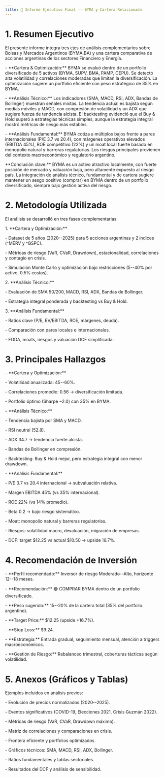 ```yaml
---
title: 📄 Informe Ejecutivo Final -- BYMA y Cartera Relacionada
---
```


# 1. Resumen Ejecutivo

El presente informe integra tres ejes de análisis complementarios sobre
Bolsas y Mercados Argentinos (BYMA.BA) y una cartera comparativa de
acciones argentinas de los sectores Financiero y Energía.

\- \*\*Cartera & Optimización:\*\* BYMA se evaluó dentro de un portfolio
diversificado de 5 activos (BYMA, SUPV, BMA, PAMP, CEPU). Se detectó
alta volatilidad y correlaciones moderadas que limitan la
diversificación. La optimización sugiere un portfolio eficiente con peso
estratégico de 35% en BYMA.

\- \*\*Análisis Técnico:\*\* Los indicadores (SMA, MACD, RSI, ADX,
Bandas de Bollinger) muestran señales mixtas. La tendencia actual es
bajista según medias móviles y MACD, con compresión de volatilidad y un
ADX que sugiere fuerza de tendencia alcista. El backtesting evidenció
que el Buy & Hold superó a estrategias técnicas simples, aunque la
estrategia integral mostró métricas de riesgo más estables.

\- \*\*Análisis Fundamental:\*\* BYMA cotiza a múltiplos bajos frente a
pares internacionales (P/E 3.7 vs 20.4), con márgenes operativos
elevados (EBITDA 45%), ROE competitivo (22%) y un moat local fuerte
basado en monopolio natural y barreras regulatorias. Los riesgos
principales provienen del contexto macroeconómico y regulatorio
argentino.

\*\*Conclusión clave:\*\* BYMA es un activo atractivo localmente, con
fuerte posición de mercado y valuación baja, pero altamente expuesto al
riesgo país. La integración de análisis técnico, fundamental y de
cartera sugiere mantener un sesgo positivo (comprar) en BYMA dentro de
un portfolio diversificado, siempre bajo gestión activa del riesgo.

# 2. Metodología Utilizada

El análisis se desarrolló en tres fases complementarias:

1\. \*\*Cartera y Optimización:\*\*

\- Dataset de 5 años (2020--2025) para 5 acciones argentinas y 2 índices
(\^MERV y \^GSPC).

\- Métricas de riesgo (VaR, CVaR, Drawdown), estacionalidad,
correlaciones y contagio en crisis.

\- Simulación Monte Carlo y optimización bajo restricciones (5--40% por
activo, 0.5% costos).

2\. \*\*Análisis Técnico:\*\*

\- Evaluación de SMA 50/200, MACD, RSI, ADX, Bandas de Bollinger.

\- Estrategia integral ponderada y backtesting vs Buy & Hold.

3\. \*\*Análisis Fundamental:\*\*

\- Ratios clave (P/E, EV/EBITDA, ROE, márgenes, deuda).

\- Comparación con pares locales e internacionales.

\- FODA, moats, riesgos y valuación DCF simplificada.

# 3. Principales Hallazgos

\- \*\*Cartera y Optimización:\*\*

\- Volatilidad anualizada: 45--60%.

\- Correlaciones promedio: 0.56 → diversificación limitada.

\- Portfolio óptimo (Sharpe \~2.0) con 35% en BYMA.

\- \*\*Análisis Técnico:\*\*

\- Tendencia bajista por SMA y MACD.

\- RSI neutral (52.8).

\- ADX 34.7 → tendencia fuerte alcista.

\- Bandas de Bollinger en compresión.

\- Backtesting: Buy & Hold mejor, pero estrategia integral con menor
drawdown.

\- \*\*Análisis Fundamental:\*\*

\- P/E 3.7 vs 20.4 internacional → subvaluación relativa.

\- Margen EBITDA 45% (vs 35% internacional).

\- ROE 22% (vs 14% promedio).

\- Beta 0.2 → bajo riesgo sistemático.

\- Moat: monopolio natural y barreras regulatorias.

\- Riesgos: volatilidad macro, devaluación, migración de empresas.

\- DCF: target \$12.25 vs actual \$10.50 → upside 16.7%.

# 4. Recomendación de Inversión

\- \*\*Perfil recomendado:\*\* Inversor de riesgo Moderado--Alto,
horizonte 12--18 meses.

\- \*\*Recomendación:\*\* 🟢 COMPRAR BYMA dentro de un portfolio
diversificado.

\- \*\*Peso sugerido:\*\* 15--20% de la cartera total (35% del portfolio
argentino).

\- \*\*Target Price:\*\* \$12.25 (upside +16.7%).

\- \*\*Stop Loss:\*\* \$9.24.

\- \*\*Estrategia:\*\* Entrada gradual, seguimiento mensual, atención a
triggers macroeconómicos.

\- \*\*Gestión de Riesgo:\*\* Rebalanceo trimestral, coberturas tácticas
según volatilidad.

# 5. Anexos (Gráficos y Tablas)

Ejemplos incluidos en análisis previos:

\- Evolución de precios normalizados (2020--2025).

\- Eventos significativos (COVID-19, Elecciones 2021, Crisis Guzmán
2022).

\- Métricas de riesgo (VaR, CVaR, Drawdown máximo).

\- Matriz de correlaciones y comparaciones en crisis.

\- Frontera eficiente y portfolios optimizados.

\- Gráficos técnicos: SMA, MACD, RSI, ADX, Bollinger.

\- Ratios fundamentales y tablas sectoriales.

\- Resultados del DCF y análisis de sensibilidad.
